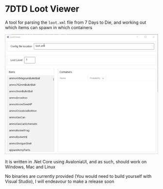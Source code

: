 # 7DTD Loot Viewer

A tool for parsing the `loot.xml` file from 7 Days to Die, and working out which items can spawn in which containers  

![](Demo.gif)

It is written in .Net Core using AvaloniaUI, and as such, should work on Windows, Mac and Linux

No binaries are currently provided (You would need to build yourself with Visual Studio), I will endeavour to make a release soon

